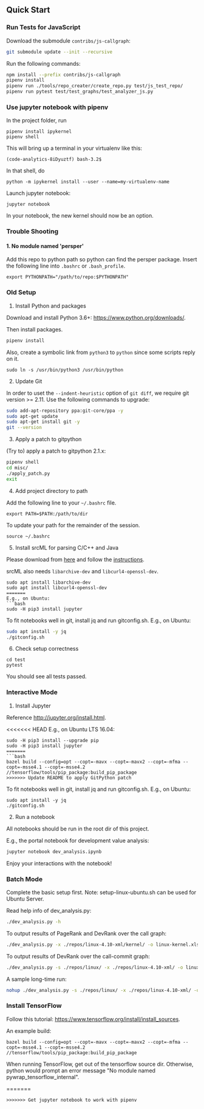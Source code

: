 
## Quick Start

### Run Tests for JavaScript

Download the submodule `contribs/js-callgraph`:
```bash
git submodule update --init --recursive
```

Run the following commands:
```bash
npm install --prefix contribs/js-callgraph
pipenv install
pipenv run ./tools/repo_creater/create_repo.py test/js_test_repo/
pipenv run pytest test/test_graphs/test_analyzer_js.py
```

### Use jupyter notebook with pipenv

In the project folder, run

```
pipenv install ipykernel
pipenv shell
```

This will bring up a terminal in your virtualenv like this:

```
(code-analytics-8iDyuztf) bash-3.2$
```

In that shell, do

```
python -m ipykernel install --user --name=my-virtualenv-name
```

Launch jupyter notebook:

```
jupyter notebook
```

In your notebook, the new kernel should now be an option.

### Trouble Shooting

#### 1. No module named 'persper'

Add this repo to python path so python can find the persper package. Insert the following line into `.bashrc` or `.bash_profile`.

```
export PYTHONPATH="/path/to/repo:$PYTHONPATH"
```

### Old Setup

1. Install Python and packages

Download and install Python 3.6+: <https://www.python.org/downloads/>.

Then install packages.

```bash
pipenv install
```

Also, create a symbolic link from `python3` to `python` since some scripts reply on it.
```
sudo ln -s /usr/bin/python3 /usr/bin/python
```

2. Update Git

In order to uset the `--indent-heuristic` option of `git diff`, we require git version >= 2.11. Use the following commands to upgrade:

```bash
sudo add-apt-repository ppa:git-core/ppa -y
sudo apt-get update
sudo apt-get install git -y
git --version
```

3. Apply a patch to gitpython

(Try to) apply a patch to gitpython 2.1.x:

```bash
pipenv shell
cd misc/
./apply_patch.py
exit
```

4. Add project directory to path

Add the following line to your `~/.bashrc` file.

```
export PATH=$PATH:/path/to/dir
```

To update your path for the remainder of the session.
```
source ~/.bashrc
```

5. Install srcML for parsing C/C++ and Java

Please download from [here](https://www.srcml.org/#download) and follow the [instructions](http://131.123.42.38/lmcrs/beta/README).

srcML also needs `libarchive-dev` and `libcurl4-openssl-dev`.
```
sudo apt install libarchive-dev
sudo apt install libcurl4-openssl-dev
=======
E.g., on Ubuntu:
```bash
sudo -H pip3 install jupyter
```

To fit notebooks well in git, install jq and run gitconfig.sh. E.g., on Ubuntu:

```bash
sudo apt install -y jq
./gitconfig.sh
```

6. Check setup correctness

```
cd test
pytest
```

You should see all tests passed.

### Interactive Mode

1. Install Jupyter

Reference <http://jupyter.org/install.html>.

<<<<<<< HEAD
E.g., on Ubuntu LTS 16.04:
```
sudo -H pip3 install --upgrade pip
sudo -H pip3 install jupyter
=======
```bash
bazel build --config=opt --copt=-mavx --copt=-mavx2 --copt=-mfma --copt=-msse4.1 --copt=-msse4.2 //tensorflow/tools/pip_package:build_pip_package
>>>>>>> Update README to apply GitPython patch
```

To fit notebooks well in git, install jq and run gitconfig.sh. E.g., on Ubuntu:
```
sudo apt install -y jq
./gitconfig.sh
```

2. Run a notebook

All notebooks should be run in the root dir of this project.

E.g., the portal notebook for development value analysis:
```bash
jupyter notebook dev_analysis.ipynb
```

Enjoy your interactions with the notebook!

### Batch Mode

Complete the basic setup first.
Note: setup-linux-ubuntu.sh can be used for Ubuntu Server.

Read help info of dev_analysis.py:
```bash
./dev_analysis.py -h
```

To output results of PageRank and DevRank over the call graph:
```bash
./dev_analysis.py -x ./repos/linux-4.10-xml/kernel/ -o linux-kernel.xlsx -a 0 1 0.05 -pd
```

To output results of DevRank over the call-commit graph:
```bash
./dev_analysis.py -s ./repos/linux/ -x ./repos/linux-4.10-xml/ -o linux-cc.xlsx -n 100 200 -a 0 1 0.05 -c
```

A sample long-time run:
```bash
nohup ./dev_analysis.py -s ./repos/linux/ -x ./repos/linux-4.10-xml/ -o linux-4.10-cc.xlsx -n 1000 10000 -a 0 1 0.05 -c > dev.out 2>&1 &
```

### Install TensorFlow

Follow this tutorial: https://www.tensorflow.org/install/install_sources.

An example build:

```
bazel build --config=opt --copt=-mavx --copt=-mavx2 --copt=-mfma --copt=-msse4.1 --copt=-msse4.2 //tensorflow/tools/pip_package:build_pip_package
```

When running TensorFlow, get out of the tensorflow source dir. Otherwise,
python would prompt an error message "No module named
pywrap_tensorflow_internal".

=======
```
>>>>>>> Get jupyter notebook to work with pipenv

